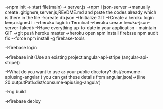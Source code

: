 ->npm init -> start file(main) -> server.js ->npm i json-server ->manually create .gitignore,server.js,README.md and paste the codes already which is there in the file ->create db.json ->Initialize GIT ->Create a heroku login keep signed in ->heroku login in Terminal ->heroku create heroku-json-server-fakedb ->Have everything up-to-date in your application - maintain GIT ->git push heroku master ->heroku open
npm install firebase npm audit fix --force npm install -g firebase-tools

->firebase login

->firebase init (Use an existing project:angular-api-stripe (angular-api-stripe))

->What do you want to use as your public directory? dist/consume-apiusing-angular ( you can get these details from angular.json)->(line 20:outputPath:dist/consume-apiusing-angular)

->ng build

->firebase deploy